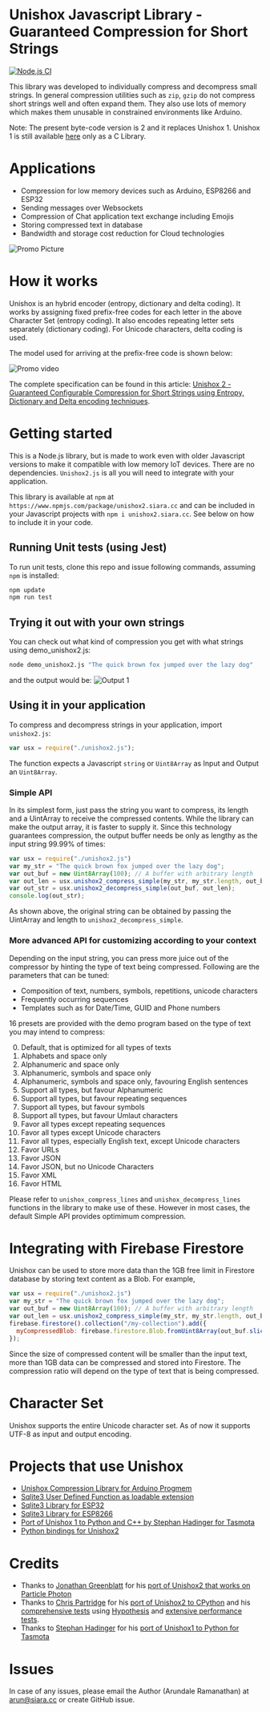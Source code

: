 # Unishox Javascript Library - Guaranteed Compression for Short Strings

[![Node.js CI](https://github.com/siara-cc/unishox_js/actions/workflows/node.js.yml/badge.svg)](https://github.com/siara-cc/unishox_js/actions/workflows/node.js.yml)

This library was developed to individually compress and decompress small strings. In general compression utilities such as `zip`, `gzip` do not compress short strings well and often expand them. They also use lots of memory which makes them unusable in constrained environments like Arduino.

Note: The present byte-code version is 2 and it replaces Unishox 1.  Unishox 1 is still available [here](https://github.com/siara-cc/Unishox) only as a C Library.

# Applications

- Compression for low memory devices such as Arduino, ESP8266 and ESP32
- Sending messages over Websockets
- Compression of Chat application text exchange including Emojis
- Storing compressed text in database
- Bandwidth and storage cost reduction for Cloud technologies

![Promo Picture](demo/Banner1.png?raw=true)

# How it works

Unishox is an hybrid encoder (entropy, dictionary and delta coding).  It works by assigning fixed prefix-free codes for each letter in the above Character Set (entropy coding).  It also encodes repeating letter sets separately (dictionary coding).  For Unicode characters, delta coding is used.

The model used for arriving at the prefix-free code is shown below:

![Promo video](https://github.com/siara-cc/Unishox/blob/master/demo/model.png?raw=true)

The complete specification can be found in this article: [Unishox 2 - Guaranteed Configurable Compression for Short Strings using Entropy, Dictionary and Delta encoding techniques](https://github.com/siara-cc/Unishox/blob/master/Unishox_Article_2.pdf?raw=true).

# Getting started

This is a Node.js library, but is made to work even with older Javascript versions to make it compatible with low memory IoT devices.
There are no dependencies.  `Unishox2.js` is all you will need to integrate with your application.

This library is available at `npm` at `https://www.npmjs.com/package/unishox2.siara.cc` and can be included in your Javascript projects with `npm i unishox2.siara.cc`. See below on how to include it in your code.

## Running Unit tests (using Jest)

To run unit tests, clone this repo and issue following commands, assuming `npm` is installed:

```sh
npm update
npm run test
```

## Trying it out with your own strings

You can check out what kind of compression you get with what strings using demo_unishox2.js:

```sh
node demo_unishox2.js "The quick brown fox jumped over the lazy dog"
```

and the output would be:
![Output 1](demo/Output1.png?raw=true)

## Using it in your application

To compress and decompress strings in your application, import `unishox2.js`:

```Javascript
var usx = require("./unishox2.js");
```

The function expects a Javascript `string` or `Uint8Array` as Input and Output an `Uint8Array`.

### Simple API

In its simplest form, just pass the string you want to compress, its length and a UintArray to receive the compressed contents.  While the library can make the output array, it is faster to supply it.  Since this technology guarantees compression, the output buffer needs be only as lengthy as the input string 99.99% of times:

```Javascript
var usx = require("./unishox2.js")
var my_str = "The quick brown fox jumped over the lazy dog";
var out_buf = new Uint8Array(100); // A buffer with arbitrary length
var out_len = usx.unishox2_compress_simple(my_str, my_str.length, out_buf);
var out_str = usx.unishox2_decompress_simple(out_buf, out_len);
console.log(out_str);
```

As shown above, the original string can be obtained by passing the UintArray and length to `unishox2_decompress_simple`.

### More advanced API for customizing according to your context

Depending on the input string, you can press more juice out of the compressor by hinting the type of text being compressed.  Following are the parameters that can be tuned:

- Composition of text, numbers, symbols, repetitions, unicode characters
- Frequently occurring sequences
- Templates such as for Date/Time, GUID and Phone numbers

16 presets are provided with the demo program based on the type of text you may intend to compress:

0. Default, that is optimized for all types of texts
1. Alphabets and space only
2. Alphanumeric and space only
3. Alphanumeric, symbols and space only
4. Alphanumeric, symbols and space only, favouring English sentences
5. Support all types, but favour Alphanumeric
6. Support all types, but favour repeating sequences
7. Support all types, but favour symbols
8. Support all types, but favour Umlaut characters
9. Favor all types except repeating sequences
10. Favor all types except Unicode characters
11. Favor all types, especially English text, except Unicode characters
12. Favor URLs
13. Favor JSON
14. Favor JSON, but no Unicode Characters
15. Favor XML
16. Favor HTML

Please refer to `unishox_compress_lines` and `unishox_decompress_lines` functions in the library to make use of these. However in most cases, the default Simple API provides optimimum compression.

# Integrating with Firebase Firestore

Unishox can be used to store more data than the 1GB free limit in Firestore database by storing text content as a Blob.  For example, 

```Javascript
var usx = require("./unishox2.js")
var my_str = "The quick brown fox jumped over the lazy dog";
var out_buf = new Uint8Array(100); // A buffer with arbitrary length
var out_len = usx.unishox2_compress_simple(my_str, my_str.length, out_buf);
firebase.firestore().collection("/my-collection").add({
  myCompressedBlob: firebase.firestore.Blob.fromUint8Array(out_buf.slice(0, out_len))
});
```

Since the size of compressed content will be smaller than the input text, more than 1GB data can be compressed and stored into Firestore.  The compression ratio will depend on the type of text that is being compressed.

# Character Set

Unishox supports the entire Unicode character set.  As of now it supports UTF-8 as input and output encoding.

# Projects that use Unishox

- [Unishox Compression Library for Arduino Progmem](https://github.com/siara-cc/Unishox_Arduino_Progmem_lib)
- [Sqlite3 User Defined Function as loadable extension](https://github.com/siara-cc/Unishox_Sqlite_UDF)
- [Sqlite3 Library for ESP32](https://github.com/siara-cc/esp32_arduino_sqlite3_lib)
- [Sqlite3 Library for ESP8266](https://github.com/siara-cc/esp_arduino_sqlite3_lib)
- [Port of Unishox 1 to Python and C++ by Stephan Hadinger for Tasmota](https://github.com/arendst/Tasmota/tree/development/tools/unishox)
- [Python bindings for Unishox2](https://github.com/tweedge/unishox2-py3)

# Credits

- Thanks to [Jonathan Greenblatt](https://github.com/leafgarden) for his [port of Unishox2 that works on Particle Photon](https://github.com/siara-cc/Unishox/tree/master/Arduino)
- Thanks to [Chris Partridge](https://github.com/tweedge) for his [port of Unishox2 to CPython](https://github.com/tweedge/unishox2-py3) and his [comprehensive tests](https://github.com/tweedge/unishox2-py3#integration-tests) using [Hypothesis](https://hypothesis.readthedocs.io/en/latest) and [extensive performance tests](https://github.com/tweedge/unishox2-py3#performance).
- Thanks to [Stephan Hadinger](https://github.com/s-hadinger) for his [port of Unishox1 to Python for Tasmota](https://github.com/arendst/Tasmota/tree/development/tools/unishox)

# Issues

In case of any issues, please email the Author (Arundale Ramanathan) at arun@siara.cc or create GitHub issue.
